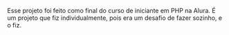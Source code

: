 Esse projeto foi feito como final do curso de iniciante em PHP na Alura. 
É um projeto que fiz individualmente, pois era um desafio de fazer sozinho, e o fiz.
